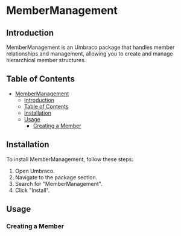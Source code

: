 # MemberManagement

## Introduction
MemberManagement is an Umbraco package that handles member relationships and management, allowing you to create and manage hierarchical member structures.

## Table of Contents
- [MemberManagement](#membermanagement)
  - [Introduction](#introduction)
  - [Table of Contents](#table-of-contents)
  - [Installation](#installation)
  - [Usage](#usage)
    - [Creating a Member](#creating-a-member)

## Installation
To install MemberManagement, follow these steps:

1. Open Umbraco.
2. Navigate to the package section.
3. Search for "MemberManagement".
4. Click "Install".

## Usage
### Creating a Member

